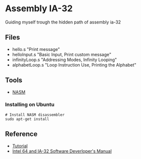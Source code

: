 Assembly IA-32
=============

Guiding myself trough the hidden path of assembly ia-32

## Files

 * hello.s "Print message"
 * helloInput.s "Basic Input, Print custom message"
 * infinityLoop.s "Addressing Modes, Infinity Looping"
 * alphabetLoop.s "Loop Instruction Use, Printing the Alphabet"

## Tools

 * [NASM](http://www.nasm.us/)

### Installing on Ubuntu
```
# Install NASM disassembler
sudo apt-get install
```

## Reference

* [Tutorial](https://www.tutorialspoint.com/assembly_programming/index.htm)
* [Intel 64 and IA-32 Software Deverloper's Manual](https://www.intel.com/content/dam/www/public/us/en/documents/manuals/64-ia-32-architectures-software-developer-instruction-set-reference-manual-325383.pdf)
